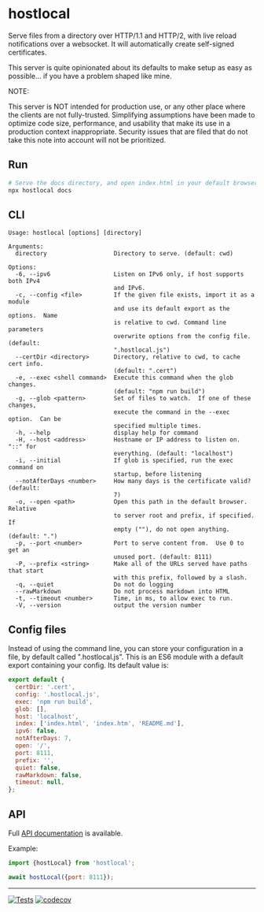 # hostlocal

Serve files from a directory over HTTP/1.1 and HTTP/2, with live reload
notifications over a websocket.  It will automatically create self-signed
certificates.

This server is quite opinionated about its defaults to make setup as easy
as possible... if you have a problem shaped like mine.

NOTE:

This server is NOT intended for production use, or any other place where the
clients are not fully-trusted.  Simplifying assumptions have been made to
optimize code size, performance, and usability that make its use in a
production context inappropriate.  Security issues that are filed that do
not take this note into account will not be prioritized.

## Run

```sh
# Serve the docs directory, and open index.html in your default browser.
npx hostlocal docs
```

## CLI

```text
Usage: hostlocal [options] [directory]

Arguments:
  directory                   Directory to serve. (default: cwd)

Options:
  -6, --ipv6                  Listen on IPv6 only, if host supports both IPv4
                              and IPv6.
  -c, --config <file>         If the given file exists, import it as a module
                              and use its default export as the options.  Name
                              is relative to cwd. Command line parameters
                              overwrite options from the config file. (default:
                              ".hostlocal.js")
  --certDir <directory>       Directory, relative to cwd, to cache cert info.
                              (default: ".cert")
  -e, --exec <shell command>  Execute this command when the glob changes.
                              (default: "npm run build")
  -g, --glob <pattern>        Set of files to watch.  If one of these changes,
                              execute the command in the --exec option.  Can be
                              specified multiple times.
  -h, --help                  display help for command
  -H, --host <address>        Hostname or IP address to listen on. "::" for
                              everything. (default: "localhost")
  -i, --initial               If glob is specified, run the exec command on
                              startup, before listening
  --notAfterDays <number>     How many days is the certificate valid? (default:
                              7)
  -o, --open <path>           Open this path in the default browser.  Relative
                              to server root and prefix, if specified.  If
                              empty (""), do not open anything. (default: ".")
  -p, --port <number>         Port to serve content from.  Use 0 to get an
                              unused port. (default: 8111)
  -P, --prefix <string>       Make all of the URLs served have paths that start
                              with this prefix, followed by a slash.
  -q, --quiet                 Do not do logging
  --rawMarkdown               Do not process markdown into HTML
  -t, --timeout <number>      Time, in ms, to allow exec to run.
  -V, --version               output the version number
```

## Config files

Instead of using the command line, you can store your configuration in a
file, by default called ".hostlocal.js".  This is an ES6 module with a default
export containing your config.  Its default value is:

```js
export default {
  certDir: '.cert',
  config: '.hostlocal.js',
  exec: 'npm run build',
  glob: [],
  host: 'localhost',
  index: ['index.html', 'index.htm', 'README.md'],
  ipv6: false,
  notAfterDays: 7,
  open: '/',
  port: 8111,
  prefix: '',
  quiet: false,
  rawMarkdown: false,
  timeout: null,
};
```

## API

Full [API documentation](http://hildjj.github.io/hostlocal/) is available.

Example:

```js
import {hostLocal} from 'hostlocal';

await hostLocal({port: 8111});
```

---
[![Tests](https://github.com/hildjj/hostlocal/actions/workflows/node.js.yml/badge.svg)](https://github.com/hildjj/hostlocal/actions/workflows/node.js.yml)
[![codecov](https://codecov.io/gh/hildjj/hostlocal/graph/badge.svg?token=HHS0QQ7NUF)](https://codecov.io/gh/hildjj/hostlocal)
